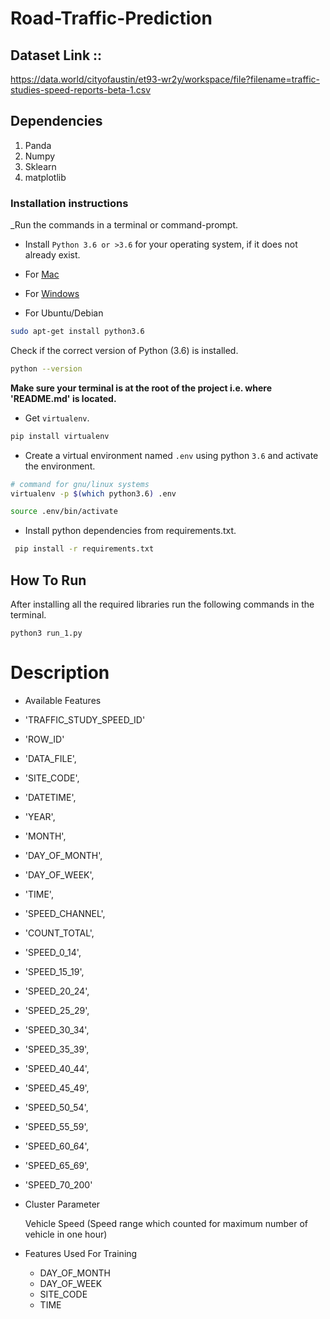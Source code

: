 # Road-Traffic-Prediction

## Dataset Link ::  

https://data.world/cityofaustin/et93-wr2y/workspace/file?filename=traffic-studies-speed-reports-beta-1.csv 

## Dependencies 

1. Panda
2. Numpy
3. Sklearn
4. matplotlib

### Installation instructions

_Run the commands in a terminal or command-prompt.

- Install `Python 3.6 or >3.6` for your operating system, if it does not already exist.

 - For [Mac](https://www.python.org/ftp/python/3.6.8/python-3.6.8-macosx10.9.pkg)

 - For [Windows](https://www.python.org/ftp/python/3.6.8/python-3.6.8-amd64.exe)

 - For Ubuntu/Debian

 ```bash
 sudo apt-get install python3.6
 ```

 Check if the correct version of Python (3.6) is installed.

 ```bash
 python --version
 ```

**Make sure your terminal is at the root of the project i.e. where 'README.md' is located.**

* Get `virtualenv`.

 ```bash
 pip install virtualenv
 ```

* Create a virtual environment named `.env` using python `3.6` and activate the environment.

 ```bash
 # command for gnu/linux systems
 virtualenv -p $(which python3.6) .env

 source .env/bin/activate
 ```

* Install python dependencies from requirements.txt.
 ```bash
  pip install -r requirements.txt
  ```

## How To Run

After installing all the required libraries run the following commands in the terminal.

```bashres 
python3 run_1.py
 ```


# Description

* Available Features

* 'TRAFFIC_STUDY_SPEED_ID' 
* 'ROW_ID' 
* 'DATA_FILE', 
* 'SITE_CODE', 
* 'DATETIME', 
* 'YEAR', 
* 'MONTH', 
* 'DAY_OF_MONTH', 
* 'DAY_OF_WEEK', 
* 'TIME', 
* 'SPEED_CHANNEL', 
* 'COUNT_TOTAL', 
* 'SPEED_0_14', 
* 'SPEED_15_19', 
* 'SPEED_20_24', 
* 'SPEED_25_29', 
* 'SPEED_30_34', 
* 'SPEED_35_39', 
* 'SPEED_40_44', 
* 'SPEED_45_49', 
* 'SPEED_50_54', 
* 'SPEED_55_59', 
* 'SPEED_60_64', 
* 'SPEED_65_69',
* 'SPEED_70_200'


* Cluster Parameter

   Vehicle Speed  (Speed range which counted for maximum number of vehicle in one hour)
   
   

* Features Used For Training 

     * DAY_OF_MONTH
     * DAY_OF_WEEK
     * SITE_CODE
     * TIME
